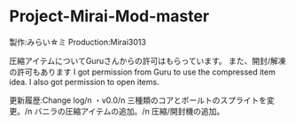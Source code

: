 # Project-Mirai-Mod-master

製作:みらい☆ミ
Production:Mirai3013

圧縮アイテムについてGuruさんからの許可はもらっています。
また、開封/解凍の許可もあります
I got permission from Guru to use the compressed item idea.
I also got permission to open items.

更新履歴:Change log/n
・v0.0/n 
三種類のコアとボールトのスプライトを変更。/n
バニラの圧縮アイテムの追加。/n
圧縮/開封機の追加。
